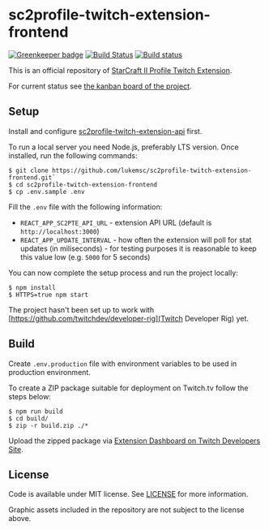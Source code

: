 # sc2profile-twitch-extension-frontend
[![Greenkeeper badge](https://badges.greenkeeper.io/lukemsc/sc2profile-twitch-extension-frontend.svg)](https://greenkeeper.io/)
[![Build Status](https://travis-ci.org/lukemsc/sc2profile-twitch-extension-frontend.svg?branch=master)](https://travis-ci.org/lukemsc/sc2profile-twitch-extension-frontend)
[![Build status](https://ci.appveyor.com/api/projects/status/a2glv7bbciua61g6?svg=true)](https://ci.appveyor.com/project/lwojcik/sc2profile-twitch-extension-frontend)

This is an official repository of [StarCraft II Profile Twitch Extension](https://sc2pte.lukem.net/).

For current status see [the kanban board of the project](https://github.com/orgs/lukemsc/projects/1).

## Setup

Install and configure [sc2profile-twitch-extension-api](https://github.com/lukemsc/sc2profile-twitch-extension-api) first.



To run a local server you need Node.js, preferably LTS version. Once installed, run the following commands:

```
$ git clone https://github.com/lukemsc/sc2profile-twitch-extension-frontend.git`
$ cd sc2profile-twitch-extension-frontend
$ cp .env.sample .env
```

Fill the `.env` file with the following information:

* `REACT_APP_SC2PTE_API_URL` - extension API URL (default is `http://localhost:3000`)
* `REACT_APP_UPDATE_INTERVAL` - how often the extension will poll for stat updates (in miliseconds) - for testing purposes it is reasonable to keep this value low (e.g. `5000` for 5 seconds)

You can now complete the setup process and run the project locally:

```
$ npm install
$ HTTPS=true npm start
```

The project hasn't been set up to work with [https://github.com/twitchdev/developer-rig](Twitch Developer Rig) yet.

## Build

Create `.env.production` file with environment variables to be used in production environment.

To create a ZIP package suitable for deployment on Twitch.tv follow the steps below:

```
$ npm run build
$ cd build/
$ zip -r build.zip ./*
```

Upload the zipped package via [Extension Dashboard on Twitch Developers Site](https://dev.twitch.tv/dashboard/extensions).

## License

Code is available under MIT license. See [LICENSE](https://raw.githubusercontent.com/lukemsc/sc2profile-twitch-extension-frontend/master/LICENSE) for more information.

Graphic assets included in the repository are not subject to the license above.
